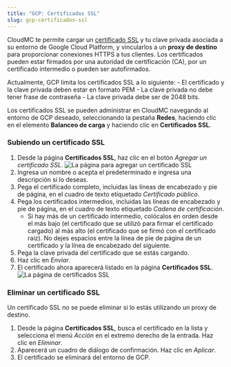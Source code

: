 ```yaml
---
title: "GCP: Certificados SSL"
slug: gcp-certificados-ssl
---
```



CloudMC te permite cargar un [certificado SSL](https://es.wikipedia.org/wiki/Certificado_de_clave_p%C3%BAblica) y tu clave privada asociada a su entorno de Google Cloud Platform, y vincularlos a un **proxy de destino** para proporcionar conexiones HTTPS a tus clientes. Los certificados pueden estar firmados por una autoridad de certificación (CA), por un certificado intermedio o pueden ser autofirmados.

Actualmente, GCP limita los certificados SSL a lo siguiente:
    - El certificado y la clave privada deben estar en formato PEM
    - La clave privada no debe tener frase de contraseña
    - La clave privada debe ser de 2048 bits.

Los certificados SSL se pueden administrar en CloudMC navegando al entorno de GCP deseado, seleccionando la pestaña **Redes**, haciendo clic en el elemento **Balanceo de carga** y haciendo clic en **Certificados SSL**.

### Subiendo un certificado SSL

1. Desde la página **Certificados SSL**, haz clic en el botón *Agregar un certificado SSL*.
    ![La página para agregar un certificado SSL](../../assets/gcp-ssl-cert-1-en.png)
1. Ingresa un nombre o acepta el predeterminado e ingresa una descripción si lo deseas.
1. Pega el certificado completo, incluidas las líneas de encabezado y pie de página, en el cuadro de texto etiquetado *Certificado público*.
1. Pega los certificados intermedios, incluidas las líneas de encabezado y pie de página, en el cuadro de texto etiquetado *Cadena de certificación*.
    - Si hay más de un certificado intermedio, colócalos en orden desde el más bajo (el certificado que se utilizó para firmar el certificado cargado) al más alto (el certificado que se firmó con el certificado raíz). No dejes espacios entre la línea de pie de página de un certificado y la línea de encabezado del siguiente.
1. Pega la clave privada del certificado que se estás cargando.
1. Haz clic en *Enviar*.
1. El certificado ahora aparecerá listado en la página **Certificados SSL**.
   ![La página de certificados SSL](../../assets/gcp-ssl-cert-2-en.png)

### Eliminar un certificado SSL

Un certificado SSL no se puede eliminar si lo estás utilizando un proxy de destino.

1. Desde la página **Certificados SSL**, busca el certificado en la lista y selecciona el menú *Acción* en el extremo derecho de la entrada. Haz clic en *Eliminar*.
1. Aparecerá un cuadro de diálogo de confirmación. Haz clic en *Aplicar*.
1. El certificado se eliminará del entorno de GCP.
